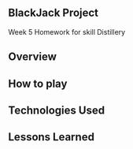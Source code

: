 ## BlackJack Project

Week 5 Homework for skill Distillery

## Overview

## How to play

## Technologies Used

## Lessons Learned
